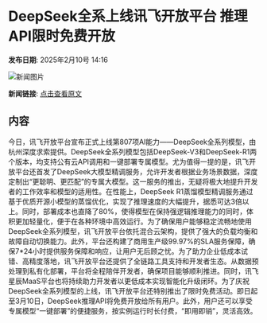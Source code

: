 # DeepSeek全系上线讯飞开放平台 推理API限时免费开放

**发布日期**: 2025年2月10号 14:16

![新闻图片](https://pic.chinaz.com/picmap/thumb/202502051439304860_0.jpg)

**新闻链接**: [点击查看原文](https://www.aibase.com/zh/news/15206)

## 内容

今日，讯飞开放平台宣布正式上线第807项AI能力——DeepSeek全系列模型，由杭州深度求索提供。DeepSeek全系列模型包括DeepSeek-V3和DeepSeek-R1两个版本，均支持公有云API调用和一键部署专属模型。尤为值得一提的是，讯飞开放平台还首发了DeepSeek大模型精调服务，允许开发者根据业务场景数据，深度定制出“更聪明、更匹配”的专属大模型。这一服务的推出，无疑将极大地提升开发者的工作效率和模型的适用性。在性能上，DeepSeek R1蒸馏模型精调服务通过基于优质开源小模型的蒸馏优化，实现了推理速度的大幅提升，据悉可达3倍以上。同时，部署成本也直降了80%，使得模型在保持强逻辑推理能力的同时，体积更加轻量化，便于在各种环境中高效运行。为了确保用户能够稳定流畅地使用DeepSeek全系列模型，讯飞开放平台依托混合云架构，提供了强大的负载均衡和故障自动切换能力。此外，平台还构建了商用生产级99.97%的SLA服务保障，确保7*24小时提供服务保障和响应，让用户无后顾之忧。为了助力企业低成本试错、高精度落地，讯飞开放平台还提供了全链路工具支持和开发者生态。从数据预处理到私有化部署，平台将全程陪伴开发者，确保项目能够顺利推进。同时，讯飞星辰MaaS平台也将持续助力开发者以更低成本实现智能化升级闭环。为了庆祝DeepSeek全系列模型的上线，讯飞开放平台还特别推出了限时免费活动。即日起至3月10日，DeepSeek推理API将免费开放给所有用户。此外，用户还可以享受专属模型“一键部署”的便捷服务，按实例运行时长付费，“即用即销”，灵活高效。
